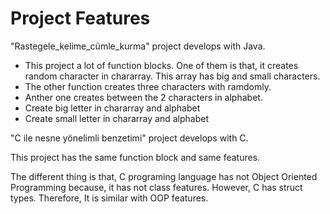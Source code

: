 # Project Features

"Rastegele_kelime_cümle_kurma" project develops with Java. 

- This project a lot of function blocks. One of them is that, it creates random character in chararray. This array has big and small characters. 
- The other function creates three characters with ramdomly.
- Anther one creates between the 2 characters in alphabet.
- Create big letter in chararray and alphabet
- Create small letter in chararray and alphabet

"C ile nesne yönelimli benzetimi" project develops with C.

This project has the same function block and same features. 

The different thing is that, C programing language has not Object Oriented Programming because, it has not class features. However, C has struct types. Therefore, It is similar with OOP features.

